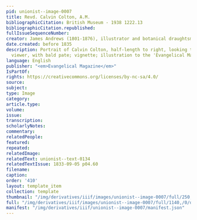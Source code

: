 ```yaml
---
pid: unionist--image-0007
title: Revd. Calvin Colton, A.M.
bibliographicCitation: British Museum - 1938 1222.13
bibliographicCitation.republished: 
fullIssueSequenceNumber: 
creator: James Andrews (1801-1876), illustrator and botanical draughtsman
date.created: before 1835
description: Portrait of Calvin Colton, half-length to right, looking towards the
  viewer, with bald pate; vignette; illustration to the 'Evangelical Magazine'.
language: English
publisher: "<em>Evangelical Magazine</em>"
IsPartOf: 
rights: https://creativecommons.org/licenses/by-nc-sa/4.0/
source: 
subject: 
type: Image
category: 
article.type: 
volume: 
issue: 
transcription: 
scholarlyNotes: 
commentary: 
relatedPeople: 
featured: 
repeated: 
relatedImage: 
relatedText: unionist--text-0134
relatedTextIssue: 1833-09-05 p04.60
filename: 
caption: 
order: '410'
layout: template_item
collection: template
thumbnail: "/img/derivatives/iiif/images/unionist--image-0007/full/250,/0/default.jpg"
full: "/img/derivatives/iiif/images/unionist--image-0007/full/1140,/0/default.jpg"
manifest: "/img/derivatives/iiif/unionist--image-0007/manifest.json"
---
```


